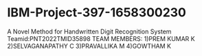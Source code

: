# IBM-Project-397-1658300230
A Novel Method for Handwritten Digit Recognition System
Teamid:PNT2022TMID35898
TEAM MEMBERS:
1)PREM KUMAR K
2)SELVAGANAPATHY C
3)PRAVALLIKA M
4)GOWTHAM K
